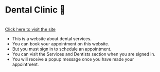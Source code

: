 # Dental Clinic 🦷 <h1>

[Click here to visit the site](https://assignment-10-15dd2.web.app/)

- This is a website about dental services.
- You can book your appointment on this website.
- But you must sign in to schedule an appointment.
- You can visit the Services and Dentists section when you are signed in.
- You will receive a popup message once you have made your appointment.
